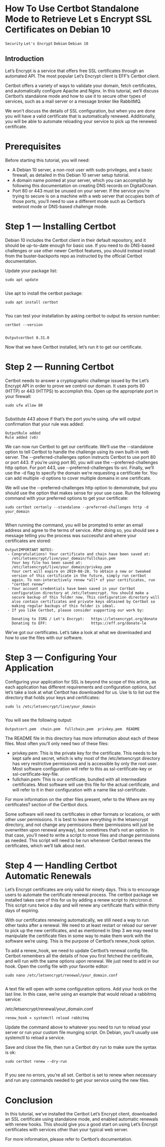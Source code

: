 # How To Use Certbot Standalone Mode to Retrieve Let s Encrypt SSL Certificates on Debian 10

```Security``` ```Let's Encrypt``` ```Debian``` ```Debian 10```

## Introduction


Let’s Encrypt is a service that offers free SSL certificates through an automated API. The most popular Let’s Encrypt client is EFF’s Certbot client.


Certbot offers a variety of ways to validate your domain, fetch certificates, and automatically configure Apache and Nginx. In this tutorial, we’ll discuss Certbot’s standalone mode and how to use it to secure other types of services, such as a mail server or a message broker like RabbitMQ.


We won’t discuss the details of SSL configuration, but when you are done you will have a valid certificate that is automatically renewed. Additionally, you will be able to automate reloading your service to pick up the renewed certificate.


# Prerequisites


Before starting this tutorial, you will need:


- A Debian 10 server, a non-root user with sudo privileges, and a basic firewall, as detailed in this Debian 10 server setup tutorial.
- A domain name pointed at your server, which you can accomplish by following this documentation on creating DNS records on DigitalOcean.
- Port 80 or 443 must be unused on your server. If the service you’re trying to secure is on a machine with a web server that occupies both of those ports, you’ll need to use a different mode such as Certbot’s webroot mode or DNS-based challenge mode.

# Step 1 — Installing Certbot


Debian 10 includes the Certbot client in their default repository, and it should be up-to-date enough for basic use. If you need to do DNS-based challenges or use other newer Certbot features, you should instead install from the buster-backports repo as instructed by the official Certbot documentation.


Update your package list:


```
sudo apt update


```


Use apt to install the certbot package:


```
sudo apt install certbot


```


You can test your installation by asking certbot to output its version number:


```
certbot --version


```


```
Outputcertbot 0.31.0

```


Now that we have Certbot installed, let’s run it to get our certificate.


# Step 2 — Running Certbot


Certbot needs to answer a cryptographic challenge issued by the Let’s Encrypt API in order to prove we control our domain. It uses ports 80 (HTTP) or 443 (HTTPS) to accomplish this. Open up the appropriate port in your firewall:


```
sudo ufw allow 80


```


Substitute 443 above if that’s the port you’re using. ufw will output confirmation that your rule was added:


```
OutputRule added
Rule added (v6)

```


We can now run Certbot to get our certificate. We’ll use the --standalone option to tell Certbot to handle the challenge using its own built-in web server. The --preferred-challenges option instructs Certbot to use port 80 or port 443. If you’re using port 80, you will use the --preferred-challenges http option. For port 443, use --preferred-challenges tls-sni. Finally, we’ll use the -d flag to specify the domain we’re requesting a certificate for. You can add multiple -d options to cover multiple domains in one certificate.


We will use the --preferred-challenges http option to demonstrate, but you should use the option that makes sense for your use case. Run the following command with your preferred options to get your certificate:


```
sudo certbot certonly --standalone --preferred-challenges http -d your_domain


```


When running the command, you will be prompted to enter an email address and agree to the terms of service. After doing so, you should see a message telling you the process was successful and where your certificates are stored:


```
OutputIMPORTANT NOTES:
 - Congratulations! Your certificate and chain have been saved at:
   /etc/letsencrypt/live/your_domain/fullchain.pem
   Your key file has been saved at:
   /etc/letsencrypt/live/your_domain/privkey.pem
   Your cert will expire on 2019-08-28. To obtain a new or tweaked
   version of this certificate in the future, simply run certbot
   again. To non-interactively renew *all* of your certificates, run
   "certbot renew"
 - Your account credentials have been saved in your Certbot
   configuration directory at /etc/letsencrypt. You should make a
   secure backup of this folder now. This configuration directory will
   also contain certificates and private keys obtained by Certbot so
   making regular backups of this folder is ideal.
 - If you like Certbot, please consider supporting our work by:

   Donating to ISRG / Let's Encrypt:   https://letsencrypt.org/donate
   Donating to EFF:                    https://eff.org/donate-le

```


We’ve got our certificates. Let’s take a look at what we downloaded and how to use the files with our software.


# Step 3 — Configuring Your Application


Configuring your application for SSL is beyond the scope of this article, as each application has different requirements and configuration options, but let’s take a look at what Certbot has downloaded for us. Use ls to list out the directory that holds your keys and certificates:


```
sudo ls /etc/letsencrypt/live/your_domain


```


You will see the following output:


```
Outputcert.pem  chain.pem  fullchain.pem  privkey.pem  README

```


The README file in this directory has more information about each of these files. Most often you’ll only need two of these files:


- privkey.pem: This is the private key for the certificate. This needs to be kept safe and secret, which is why most of the /etc/letsencrypt directory has very restrictive permissions and is accessible by only the root user. Most software configuration will refer to this as ssl-certificate-key or ssl-certificate-key-file.
- fullchain.pem: This is our certificate, bundled with all intermediate certificates. Most software will use this file for the actual certificate, and will refer to it in their configuration with a name like ssl-certificate.

For more information on the other files present, refer to the Where are my certificates? section of the Certbot docs.


Some software will need its certificates in other formats or locations, or with other user permissions. It is best to leave everything in the letsencrypt directory, and not change any permissions there (permissions will just be overwritten upon renewal anyway), but sometimes that’s not an option. In that case, you’ll need to write a script to move files and change permissions as needed. This script will need to be run whenever Certbot renews the certificates, which we’ll talk about next.


# Step 4 — Handling Certbot Automatic Renewals


Let’s Encrypt certificates are only valid for ninety days. This is to encourage users to automate the certificate renewal process. The certbot package we installed takes care of this for us by adding a renew script to /etc/cron.d. This script runs twice a day and will renew any certificate that’s within thirty days of expiring.


With our certificates renewing automatically, we still need a way to run other tasks after a renewal. We need to at least restart or reload our server to pick up the new certificates, and as mentioned in Step 3 we may need to manipulate the certificate files in some way to make them work with the software we’re using. This is the purpose of Certbot’s renew_hook option.


To add a renew_hook, we need to update Certbot’s renewal config file. Certbot remembers all the details of how you first fetched the certificate, and will run with the same options upon renewal. We just need to add in our hook. Open the config file with your favorite editor:


```
sudo nano /etc/letsencrypt/renewal/your_domain.conf


```


A text file will open with some configuration options. Add your hook on the last line. In this case, we’re using an example that would reload a rabbitmq service:


/etc/letsencrypt/renewal/your_domain.conf
```
renew_hook = systemctl reload rabbitmq

```


Update the command above to whatever you need to run to reload your server or run your custom file munging script. On Debian, you’ll usually use systemctl to reload a service.


Save and close the file, then run a Certbot dry run to make sure the syntax is ok:


```
sudo certbot renew --dry-run


```


If you see no errors, you’re all set. Certbot is set to renew when necessary and run any commands needed to get your service using the new files.


# Conclusion


In this tutorial, we’ve installed the Certbot Let’s Encrypt client, downloaded an SSL certificate using standalone mode, and enabled automatic renewals with renew hooks. This should give you a good start on using Let’s Encrypt certificates with services other than your typical web server.


For more information, please refer to Certbot’s documentation.


